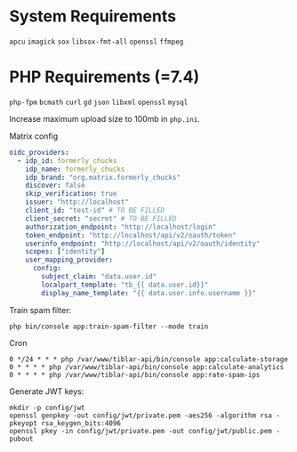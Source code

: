 # System Requirements
`apcu`
`imagick`
`sox`
`libsox-fmt-all`
`openssl`
`ffmpeg`

# PHP Requirements (=7.4)
`php-fpm`
`bcmath`
`curl`
`gd`
`json`
`libxml`
`openssl`
`mysql`

Increase maximum upload size to 100mb in `php.ini`.

Matrix config
```yaml
oidc_providers:
  - idp_id: formerly_chucks
    idp_name: formerly_chucks
    idp_brand: "org.matrix.formerly_chucks"
    discover: false
    skip_verification: true
    issuer: "http://localhost"
    client_id: "test-id" # TO BE FILLED
    client_secret: "secret" # TO BE FILLED
    authorization_endpoint: "http://localhost/login"
    token_endpoint: "http://localhost/api/v2/oauth/token"
    userinfo_endpoint: "http://localhost/api/v2/oauth/identity"
    scopes: ["identity"]
    user_mapping_provider:
      config:
        subject_claim: "data.user.id"
        localpart_template: "tb_{{ data.user.id}}"
        display_name_template: "{{ data.user.info.username }}"
```

Train spam filter:
```
php bin/console app:train-spam-filter --mode train
```

Cron
```
0 */24 * * * php /var/www/tiblar-api/bin/console app:calculate-storage
0 * * * * php /var/www/tiblar-api/bin/console app:calculate-analytics
0 * * * * php /var/www/tiblar-api/bin/console app:rate-spam-ips
```

Generate JWT keys:
```
mkdir -p config/jwt
openssl genpkey -out config/jwt/private.pem -aes256 -algorithm rsa -pkeyopt rsa_keygen_bits:4096
openssl pkey -in config/jwt/private.pem -out config/jwt/public.pem -pubout
```